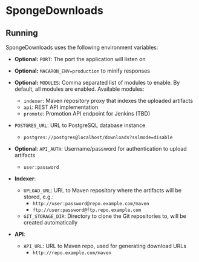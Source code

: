 # SpongeDownloads

## Running
SpongeDownloads uses the following environment variables:

- **Optional:** `PORT`: The port the application will listen on
- **Optional:** `MACARON_ENV=production` to minify responses
- **Optional:** `MODULES`: Comma separated list of modules to enable. By default, all modules are enabled.
  Available modules:

  - `indexer`: Maven repository proxy that indexes the uploaded artifacts
  - `api`: REST API implementation
  - `promote`: Promotion API endpoint for Jenkins (TBD)

- `POSTGRES_URL`: URL to PostgreSQL database instance
  - `postgres://postgres@localhost/downloads?sslmode=disable`

- **Optional**: `API_AUTH`: Username/password for authentication to upload artifacts
  - `user:password`

- **Indexer**:
  - `UPLOAD_URL`: URL to Maven repository where the artifacts will be stored, e.g.:
    - `http://user:password@repo.example.com/maven`
    - `ftp://user:password@ftp.repo.example.com`
  - `GIT_STORAGE_DIR`: Directory to clone the Git repositories to, will be created automatically

- **API**:
  - `API_URL`: URL to Maven repo, used for generating download URLs
    - `http://repo.example.com/maven`
